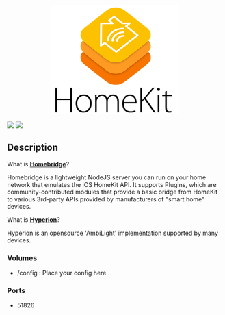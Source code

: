 <p align="center">
  <img src="https://github.com/Starbix/dockerimages/raw/master/homebridge/homekit-logo.png">
</p>

[![](https://images.microbadger.com/badges/image/starbix/homebridge-hyperion.svg)](https://microbadger.com/images/starbix/homebridge-hyperion)
[![](https://images.microbadger.com/badges/version/starbix/homebridge-hyperion.svg)](https://microbadger.com/images/starbix/homebridge-hyperion)

## Description
What is **[Homebridge](https://github.com/nfarina/homebridge)**?

Homebridge is a lightweight NodeJS server you can run on your home network that emulates the iOS HomeKit API. It supports Plugins, which are community-contributed modules that provide a basic bridge from HomeKit to various 3rd-party APIs provided by manufacturers of "smart home" devices.

What is **[Hyperion](https://github.com/hyperion-project/hyperion)**?

Hyperion is an opensource 'AmbiLight' implementation supported by many devices.

### Volumes
* /config : Place your config here

### Ports
* 51826
